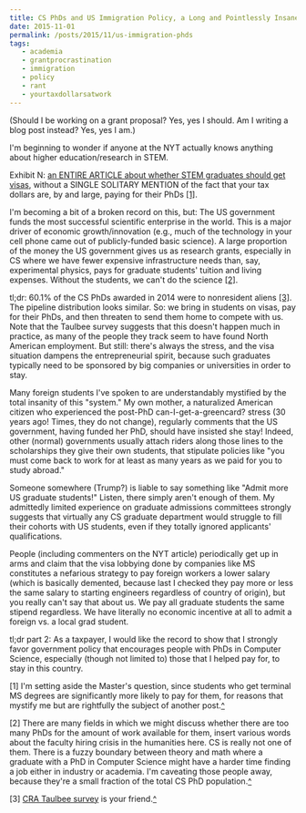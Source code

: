 ```yaml
---
title: CS PhDs and US Immigration Policy, a Long and Pointlessly Insane Saga
date: 2015-11-01
permalink: /posts/2015/11/us-immigration-phds
tags: 
   - academia
   - grantprocrastination
   - immigration
   - policy
   - rant
   - yourtaxdollarsatwork
---
```


(Should I be working on a grant proposal?  Yes, yes I should.  Am I writing a blog post instead?  Yes, yes I am.)

I'm beginning to wonder if anyone at the NYT actually knows anything about higher education/research in STEM.

Exhibit N: <a href="http://www.nytimes.com/2015/11/01/education/edlife/should-foreign-graduates-get-a-visa-edge.html">an ENTIRE ARTICLE about whether STEM graduates should get visas</a>, without a SINGLE SOLITARY MENTION of the fact that your tax dollars are, by and large, paying for their PhDs <a href="#imm-one" name="imm-backtoone">[1]</a>.

I'm becoming a bit of a broken record on this, but: The US government funds the most successful scientific enterprise in the world.  This is a major driver of economic growth/innovation (e.g., much of the technology in your cell phone came out of publicly-funded basic science).  A large proportion of the money the US government gives us as research grants, especially in CS where we have fewer expensive infrastructure needs than, say, experimental physics, pays for graduate students' tuition and living expenses.  Without the students, we can't do the science <a href="#imm-two" name="imm-backtotwo">[2]</a>.

tl;dr: 60.1% of the CS PhDs awarded in 2014 were to nonresident aliens <a href="#imm-three" name="imm-backtothree">[3]</a>.  The pipeline distribution looks similar.  So: we bring in students on visas, pay for their PhDs, and then threaten to send them home to compete with us.  Note that the Taulbee survey suggests that this doesn't happen much in practice, as many of the people they track seem to have found North American employment.  But still: there's always the stress, and the visa situation dampens the entrepreneurial spirit, because such graduates typically need to be sponsored by big companies or universities in order to stay.

Many foreign students I've spoken to are understandably mystified by the total insanity of this "system."  My own mother, a naturalized American citizen who experienced the post-PhD can-I-get-a-greencard? stress (30 years ago!  Times, they do not change), regularly comments that the US government, having funded her PhD, should have insisted she stay!  Indeed, other (normal) governments usually attach riders along those lines to the scholarships they give their own students, that stipulate policies like "you must come back to work for at least as many years as we paid for you to study abroad."

Someone somewhere (Trump?) is liable to say something like "Admit more US graduate students!"  Listen, there simply aren't enough of them.  My admittedly limited experience on graduate admissions committees strongly suggests that virtually any CS graduate department would struggle to fill their cohorts with US students, even if they totally ignored applicants' qualifications.

People (including commenters on the NYT article) periodically get up in arms and
claim that the visa lobbying done by companies like MS constitutes a nefarious
strategy to pay foreign workers a lower salary (which is basically demented,
because last I checked they pay more or less the same salary to starting
engineers regardless of country of origin), but you really can't say that about
us. We pay all graduate students the same stipend regardless. We have literally
no economic incentive at all to admit a foreign vs. a local grad student.

tl;dr part 2: As a taxpayer, I would like the record to show that I strongly favor government policy that encourages people with PhDs in Computer Science, especially (though not limited to) those that I helped pay for, to stay in this country.

<a name="imm-one"></a>[1] I'm setting aside the Master's question, since students who get terminal MS degrees are significantly more likely to pay for them, for reasons that mystify me but are rightfully the subject of another post.<a href="#imm-backtoone">^</a>

<a name="imm-two"></a>[2] There are many fields in which we might discuss whether there are too many PhDs for the amount of work available for them, insert various words about the faculty hiring crisis in the humanities here.  CS is really not one of them. There is a fuzzy boundary between theory and math where a graduate with a PhD in Computer Science might have a harder time finding a job either in industry or academia.  I'm caveating those people away, because they're a small fraction of the total CS PhD population.<a href="#imm-backtotwo">^</a>

<a name="#imm-three"></a>[3] <a href="http://cra.org/wp-content/uploads/2015/06/2014-Taulbee-Survey.pdf">CRA Taulbee survey</a> is your friend.<a href="#imm-backtothree">^</a>
